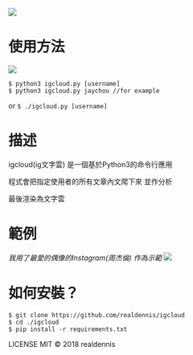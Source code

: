 ![](https://raw.githubusercontent.com/realdennis/igcloud/master/banner.png)


# 使用方法
![](https://raw.githubusercontent.com/realdennis/igcloud/master/demo.gif)
```
$ python3 igcloud.py [username]
$ python3 igcloud.py jaychou //for example
```
or
`$ ./igcloud.py [username]`


# 描述

igcloud(ig文字雲) 是一個基於Python3的命令行應用

程式會把指定使用者的所有文章內文爬下來 並作分析

最後渲染為文字雲


# 範例
_我用了最愛的偶像的Instagram(周杰倫) 作為示範_
![](https://raw.githubusercontent.com/realdennis/igcloud/master/example/jaychou.png)


# 如何安裝？
```
$ git clone https://github.com/realdennis/igcloud
$ cd ./igcloud
$ pip install -r requirements.txt
```


LICENSE
MIT © 2018 realdennis